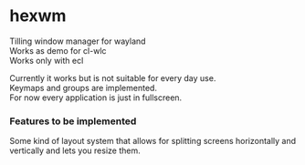 # hexwm
Tilling window manager for wayland   
Works as demo for cl-wlc   
Works only with ecl

Currently it works but is not suitable for every day use.     
Keymaps and groups are implemented.   
For now every application is just in fullscreen.   


### Features to be implemented   
Some kind of layout system that allows for splitting screens horizontally and vertically and lets you resize them.   

